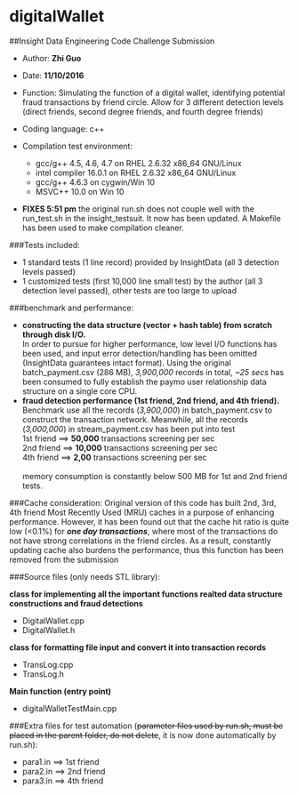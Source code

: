 # digitalWallet
##Insight Data Engineering Code Challenge Submission

- Author: <b>Zhi Guo</b> 
- Date:   <b>11/10/2016</b>
- Function:  Simulating the function of a digital wallet, identifying potential fraud transactions by friend circle. Allow for 3 different detection levels (direct friends, second degree friends, and fourth degree friends)
- Coding language: c++
- Compilation test environment:  
  - gcc/g++ 4.5, 4.6, 4.7 on RHEL 2.6.32 x86_64 GNU/Linux
  - intel compiler 16.0.1 on RHEL 2.6.32 x86_64 GNU/Linux
  - gcc/g++ 4.6.3 on cygwin/Win 10
  - MSVC++ 10.0 on Win 10

- <b>FIXES 5:51 pm</b> the original run.sh does not couple well with the run_test.sh in the insight_testsuit. It now has been updated. A Makefile has been used to make compilation cleaner.                                 

###Tests included:  
- 1 standard tests (1 line record) provided by InsightData (all 3 detection levels passed)
- 1 customized tests (first 10,000 line small test) by the author (all 3 detection level passed), other tests are too large to upload
                 
###benchmark and performance: 
- <b>constructing the data structure (vector + hash table) from scratch through disk I/O.</b> <br>
                In order to pursue for higher performance, low level I/O functions has been used, and input error detection/handling has been omitted (InsightData guarantees intact format). Using the original batch_payment.csv (286 MB), *3,900,000* records in total, *~25 secs* has been consumed to fully establish the paymo user relationship data structure on a single core CPU. 
- <b>fraud detection performance (1st friend, 2nd friend, and 4th friend).</b> <br>
  Benchmark use all the records (*3,900,000*) in batch_payment.csv to construct the transaction network. Meanwhile, all the records (*3,000,000*) in stream_payment.csv has been put into test<br>
                1st friend    ==>    <b>50,000</b> transactions screening per sec <br>
                2nd friend    ==>    <b>10,000</b> transactions screening per sec <br>
                4th friend    ==>     <b>2,00</b>  transactions screening per sec <br></br>
  memory consumption is constantly below 500 MB for 1st and 2nd friend tests.

###Cache consideration:
Original version of this code has built 2nd, 3rd, 4th friend Most Recently Used (MRU) caches in a purpose of enhancing performance. However, it has been found out that the cache hit ratio is quite low (<0.1%) for ***one day transactions***, where most of the transactions do not have strong correlations in the friend circles. As a result, constantly updating cache also burdens the performance, thus this function has been removed from the submission
                
###Source files (only needs STL library):

**class for implementing all the important functions realted data structure constructions and fraud detections**
- DigitalWallet.cpp 
- DigitalWallet.h 

**class for formatting file input and convert it into transaction records**    
- TransLog.cpp
- TransLog.h <br>

**Main function (entry point)**
- digitalWalletTestMain.cpp

###Extra files for test automation (~~parameter files used by run.sh, must be placed in the parent folder, do not delete~~, it is now done automatically by run.sh):
- para1.in  ==> 1st friend  
- para2.in  ==> 2nd friend
- para3.in  ==> 4th friend




                




